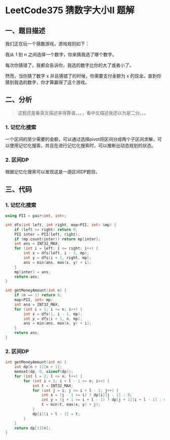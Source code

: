 # LeetCode375 猜数字大小II 题解

## 一、题目描述

我们正在玩一个猜数游戏，游戏规则如下：

我从 1 到 n 之间选择一个数字，你来猜我选了哪个数字。

每次你猜错了，我都会告诉你，我选的数字比你的大了或者小了。

然而，当你猜了数字 x 并且猜错了的时候，你需要支付金额为 x 的现金。直到你猜到我选的数字，你才算赢得了这个游戏。



## 二、分析

> 这题还是看英文描述来得靠谱。。。，看中文描述我还以为是二分。。。

### 1. 记忆化搜索

一个区间的至少需要的金额，可以通过选择pivot将区间分成两个子区间求解，可以使用记忆化搜索，并且在进行记忆化搜索时，可以推断出动态规划的状态。

### 2. 区间DP

根据记忆化搜索可以发现这是一道区间DP题目。



## 三、代码

### 1. 记忆化搜索

```c++
using PII = pair<int, int>;

int dfs(int left, int right, map<PII, int> &mp) {
    if (left >= right) return 0;
    PII inter = PII(left, right);
    if (mp.count(inter)) return mp[inter];
    int ans = INT32_MAX;
    for (int i = left; i <= right; i++) {
        int x = dfs(left, i - 1, mp);
        int y = dfs(i + 1, right, mp);
        ans = min(ans, max(x, y) + i);
    }
    mp[inter] = ans;
    return ans;
}

int getMoneyAmount(int n) {
    if (n == 1) return 0;
    map<PII, int> mp;
    int ans = INT32_MAX;
    for (int i = 1; i <= n; i++) {
        int x = dfs(1, i - 1, mp);
        int y = dfs(i + 1, n, mp);
        ans = min(ans, max(x, y) + i);
    }
    return ans;
}
```



### 2. 区间DP

```c++
int getMoneyAmount(int n) {
    int dp[n + 1][n + 1];
    memset(dp, 0, sizeof(dp));
    for (int l = 2; l <= n; l++) {
        for (int i = 1; i + l - 1 <= n; i++) {
            int t = INT32_MAX;
            for (int j = i; j <= i + l - 1; j++) {
                int x = (j - 1 >= i) ? dp[i][j - 1] : 0;
                int y = (j + 1 <= i + l - 1) ? dp[j + 1][i + l - 1] : 0;
                t = min(t, max(x, y) + j);
            }
            dp[i][i + l - 1] = t;
        }
    }
    return dp[1][n];
}
```



